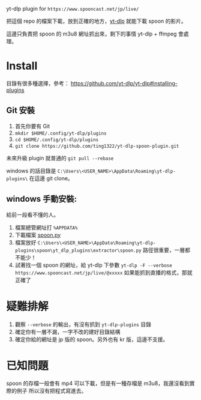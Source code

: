 yt-dlp plugin for `https://www.spooncast.net/jp/live/`

把這個 repo 的檔案下載，放到正確的地方，[yt-dlp](https://github.com/yt-dlp/yt-dlp) 就能下載 spoon 的影片。

這邊只負責把 spoon 的 m3u8 網址抓出來，剩下的事情 yt-dlp + ffmpeg 會處理。

# Install

目錄有很多種選擇，參考： https://github.com/yt-dlp/yt-dlp#installing-plugins

## Git 安裝

1. 首先你要有 Git
2. `mkdir $HOME/.config/yt-dlp/plugins`
3. `cd $HOME/.config/yt-dlp/plugins`
4. `git clone https://github.com/ting1322/yt-dlp-spoon-plugin.git`

未來升級 plugin 就普通的 `git pull --rebase`

windows 的話目錄是 `C:\Users\<USER_NAME>\AppData\Roaming\yt-dlp-plugins\`
在這邊 git clone。

## windows 手動安裝:

給前一段看不懂的人。

1. 檔案總管網址打 `%APPDATA%`
2. 下載檔案 [spoon.py](yt_dlp_plugins/extractor/spoon.py)
3. 檔案放好 `C:\Users\<USER_NAME>\AppData\Roaming\yt-dlp-plugins\spoon\yt_dlp_plugins\extractor\spoon.py`
   路徑很重要，一層都不能少！
3. 試著找一個 spoon 的網址，給 yt-dlp 下參數 `yt-dlp -F --verbose https://www.spooncast.net/jp/live/@xxxxx`
   如果能抓到直播的格式，那就正確了

# 疑難排解

1. 觀察 `--verbose` 的輸出，有沒有抓到 `yt-dlp-plugins` 目錄
2. 確定你有一層不漏，一字不改的建好目錄結構
3. 確定你給的網址是 jp 版的 spoon。另外也有 kr 版，這邊不支援。

# 已知問題

spoon 的存檔一般會有 mp4 可以下載，但是有一種存檔是 m3u8，我還沒看到實際的例子
所以沒有把程式寫進去。